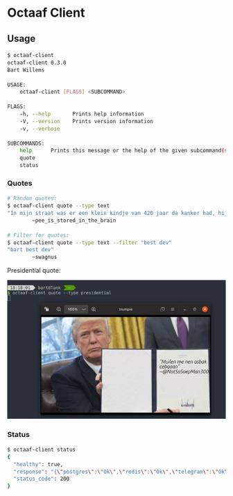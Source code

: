 # Octaaf Client

## Usage

```bash
$ octaaf-client
octaaf-client 0.3.0
Bart Willems

USAGE:
    octaaf-client [FLAGS] <SUBCOMMAND>

FLAGS:
    -h, --help       Prints help information
    -V, --version    Prints version information
    -v, --verbose    

SUBCOMMANDS:
    help      Prints this message or the help of the given subcommand(s)
    quote     
    status 
```

### Quotes

```bash
# Random quotes:
$ octaaf-client quote --type text
"In mijn straat was er een klein kindje van 420 jaar da kanker had, hij rook 69 dagen lang wiet en was van zijn anuskanker verlost. Die jonge was bijna president geworden, zijn naam? Bernie Sanders"
        ~pee_is_stored_in_the_brain

# Filter for quotes:
$ octaaf-client quote --type text --filter "best dev"
"bart best dev"
        ~swagnus
```

Presidential quote:

![presidential quote](./images/presidential-quote.png)

### Status

```bash
$ octaaf-client status
{
  "healthy": true,
  "response": "{\"postgres\":\"Ok\",\"redis\":\"Ok\",\"telegram\":\"Ok\"}",
  "status_code": 200
}
```

